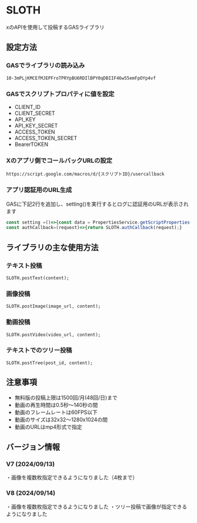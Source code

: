 # SLOTH
xのAPIを使用して投稿するGASライブラリ

## 設定方法
### GASでライブラリの読み込み

```
10-3mPLjKMCEfMJEPFroTPRYpBU6RDIlBPY0qDBIIF46w55emFpOYp4vf
```
### GASでスクリプトプロパティに値を設定

* CLIENT_ID
* CLIENT_SECRET
* API_KEY
* API_KEY_SECRET
* ACCESS_TOKEN
* ACCESS_TOKEN_SECRET
* BearerTOKEN

### Xのアプリ側でコールバックURLの設定
```
https://script.google.com/macros/d/{スクリプトID}/usercallback
```

### アプリ認証用のURL生成
GASに下記2行を追加し、setting()を実行するとログに認証用のURLが表示されます
```javascript
const setting =()=>{const data = PropertiesService.getScriptProperties().getProperties();SLOTH.setting(data);SLOTH.main();}
const authCallback=(request)=>{return SLOTH.authCallback(request);}
```



## ライブラリの主な使用方法
### テキスト投稿
```javascirpt
SLOTH.postText(content);
```
### 画像投稿
```javascirpt
SLOTH.postImage(image_url, content);
```
### 動画投稿
```javascirpt
SLOTH.postVideo(video_url, content);
```
### テキストでのツリー投稿
```javascirpt
SLOTH.postTree(post_id, content);
```

## 注意事項
* 無料版の投稿上限は1500回/月(48回/日)まで
* 動画の再生時間は0.5秒～140秒の間
* 動画のフレームレートは60FPS以下
* 動画のサイズは32x32～1280x1024の間
* 動画のURLはmp4形式で指定

## バージョン情報
### V7 (2024/09/13)
・画像を複数枚指定できるようになりました（4枚まで）
### V8 (2024/09/14)
・画像を複数枚指定できるようになりました
・ツリー投稿で画像が指定できるようになりました

